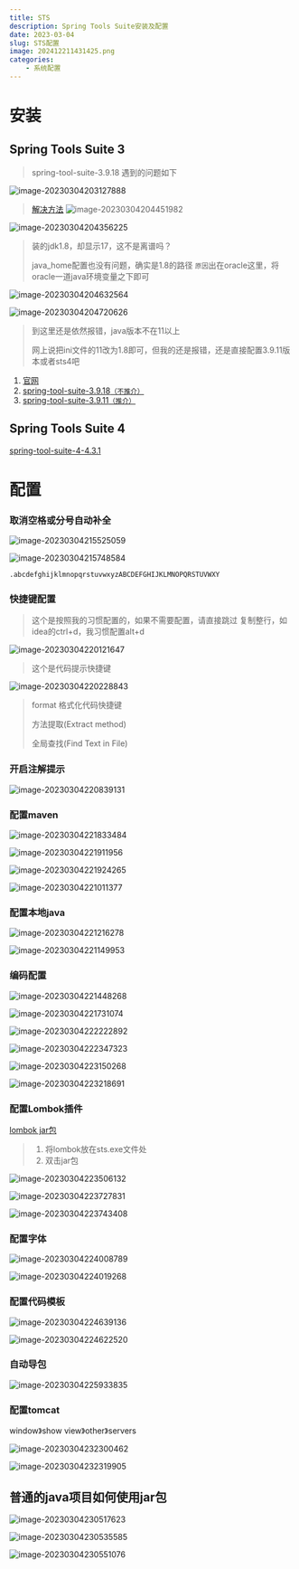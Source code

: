 ```yaml
---
title: STS
description: Spring Tools Suite安装及配置
date: 2023-03-04
slug: STS配置
image: 202412211431425.png
categories:
    - 系统配置
---
```

# 安装
## Spring Tools Suite 3
> spring-tool-suite-3.9.18 遇到的问题如下

![image-20230304203127888](https://raw.githubusercontent.com/IsUnderAchiever/markdown-img/master/PicGo01/202303042031029.png)

> [解决方法](https://blog.csdn.net/boss_way/article/details/89762651)
![image-20230304204451982](https://raw.githubusercontent.com/IsUnderAchiever/markdown-img/master/PicGo01/202303042044014.png)

![image-20230304204356225](https://raw.githubusercontent.com/IsUnderAchiever/markdown-img/master/PicGo01/202303042043262.png)

> 装的jdk1.8，却显示17，这不是离谱吗？
>
> java_home配置也没有问题，确实是1.8的路径
`原因`出在oracle这里，将oracle一道java环境变量之下即可

![image-20230304204632564](https://raw.githubusercontent.com/IsUnderAchiever/markdown-img/master/PicGo01/202303042046603.png)

![image-20230304204720626](https://raw.githubusercontent.com/IsUnderAchiever/markdown-img/master/PicGo01/202303042047656.png)

>到这里还是依然报错，java版本不在11以上
>
>网上说把ini文件的11改为1.8即可，但我的还是报错，还是直接配置3.9.11版本或者sts4吧

1. [官网](https://github.com/spring-attic/toolsuite-distribution/wiki/Spring-Tool-Suite-3)
2. [spring-tool-suite-3.9.18`（不推介）`](https://www.123pan.com/s/tMU0Vv-TwiUd.html)
3. [spring-tool-suite-3.9.11`（推介）`](https://www.123pan.com/s/tMU0Vv-jMiUd.html)
## Spring Tools Suite 4
[spring-tool-suite-4-4.3.1](https://www.123pan.com/s/tMU0Vv-vwiUd.html)
# 配置
### 取消空格或分号自动补全

![image-20230304215525059](https://raw.githubusercontent.com/IsUnderAchiever/markdown-img/master/PicGo01/202303042155213.png)

![image-20230304215748584](https://raw.githubusercontent.com/IsUnderAchiever/markdown-img/master/PicGo01/202303042157756.png)

```
.abcdefghijklmnopqrstuvwxyzABCDEFGHIJKLMNOPQRSTUVWXY
```
### 快捷键配置
> 这个是按照我的习惯配置的，如果不需要配置，请直接跳过
>复制整行，如idea的ctrl+d，我习惯配置alt+d

![image-20230304220121647](https://raw.githubusercontent.com/IsUnderAchiever/markdown-img/master/PicGo01/202303042201724.png)

> 这个是代码提示快捷键

![image-20230304220228843](https://raw.githubusercontent.com/IsUnderAchiever/markdown-img/master/PicGo01/202303042202915.png)

> format 格式化代码快捷键
>
> 方法提取(Extract method)
>
> 全局查找(Find Text in File)
### 开启注解提示

![image-20230304220839131](https://raw.githubusercontent.com/IsUnderAchiever/markdown-img/master/PicGo01/202303042208202.png)

### 配置maven

![image-20230304221833484](https://raw.githubusercontent.com/IsUnderAchiever/markdown-img/master/PicGo01/202303042218553.png)

![image-20230304221911956](https://raw.githubusercontent.com/IsUnderAchiever/markdown-img/master/PicGo01/202303042219006.png)

![image-20230304221924265](https://raw.githubusercontent.com/IsUnderAchiever/markdown-img/master/PicGo01/202303042219331.png)

![image-20230304221011377](https://raw.githubusercontent.com/IsUnderAchiever/markdown-img/master/PicGo01/202303042210436.png)

### 配置本地java

![image-20230304221216278](https://raw.githubusercontent.com/IsUnderAchiever/markdown-img/master/PicGo01/202303042212336.png)

![image-20230304221149953](https://raw.githubusercontent.com/IsUnderAchiever/markdown-img/master/PicGo01/202303042211998.png)

### 编码配置

![image-20230304221448268](https://raw.githubusercontent.com/IsUnderAchiever/markdown-img/master/PicGo01/202303042214349.png)

![image-20230304221731074](https://raw.githubusercontent.com/IsUnderAchiever/markdown-img/master/PicGo01/202303042217141.png)

![image-20230304222222892](https://raw.githubusercontent.com/IsUnderAchiever/markdown-img/master/PicGo01/202303042222959.png)

![image-20230304222347323](https://raw.githubusercontent.com/IsUnderAchiever/markdown-img/master/PicGo01/202303042223387.png)

![image-20230304223150268](https://raw.githubusercontent.com/IsUnderAchiever/markdown-img/master/PicGo01/202303042231342.png)

![image-20230304223218691](https://raw.githubusercontent.com/IsUnderAchiever/markdown-img/master/PicGo01/202303042232754.png)

### 配置Lombok插件
[lombok jar包](https://www.123pan.com/s/tMU0Vv-dwiUd.html)
> 1. 将lombok放在sts.exe文件处
> 2. 双击jar包

![image-20230304223506132](https://raw.githubusercontent.com/IsUnderAchiever/markdown-img/master/PicGo01/202303042235194.png)

![image-20230304223727831](https://raw.githubusercontent.com/IsUnderAchiever/markdown-img/master/PicGo01/202303042237892.png)

![image-20230304223743408](https://raw.githubusercontent.com/IsUnderAchiever/markdown-img/master/PicGo01/202303042237464.png)

### 配置字体

![image-20230304224008789](https://raw.githubusercontent.com/IsUnderAchiever/markdown-img/master/PicGo01/202303042240852.png)

![image-20230304224019268](https://raw.githubusercontent.com/IsUnderAchiever/markdown-img/master/PicGo01/202303042240321.png)

### 配置代码模板

![image-20230304224639136](https://raw.githubusercontent.com/IsUnderAchiever/markdown-img/master/PicGo01/202303042246198.png)

![image-20230304224622520](https://raw.githubusercontent.com/IsUnderAchiever/markdown-img/master/PicGo01/202303042246563.png)

### 自动导包

![image-20230304225933835](https://raw.githubusercontent.com/IsUnderAchiever/markdown-img/master/PicGo01/202303042259918.png)

### 配置tomcat

window》show view》other》servers

![image-20230304232300462](https://raw.githubusercontent.com/IsUnderAchiever/markdown-img/master/PicGo01/202303042323516.png)

![image-20230304232319905](https://raw.githubusercontent.com/IsUnderAchiever/markdown-img/master/PicGo01/202303042323961.png)

## 普通的java项目如何使用jar包

![image-20230304230517623](https://raw.githubusercontent.com/IsUnderAchiever/markdown-img/master/PicGo01/202303042305719.png)

![image-20230304230535585](https://raw.githubusercontent.com/IsUnderAchiever/markdown-img/master/PicGo01/202303042305639.png)

![image-20230304230551076](https://raw.githubusercontent.com/IsUnderAchiever/markdown-img/master/PicGo01/202303042305134.png)
